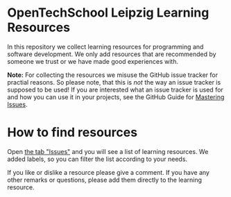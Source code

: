 # OpenTechSchool Leipzig Learning Resources

In this repository we collect learning resources for programming and software development. We only add resources that are recommended by someone we trust or we have made good experiences with.

**Note:**
For collecting the resources we misuse the GitHub issue tracker for practial reasons. So please note, that this is *not* the way an issue tracker is supposed to be used! If you are interested what an issue tracker is used for and how you can use it in your projects, see the GitHub Guide for [Mastering Issues](https://guides.github.com/features/issues/).

# How to find resources

Open [the tab "Issues"](https://github.com/OpenTechSchool-Leipzig/learning-resources/issues) and you will see a list of learning resources.
We added labels, so you can filter the list according to your needs.

If you like or dislike a resource please give a comment. If you have any other remarks or questions, please add them directly to the learning resource.
